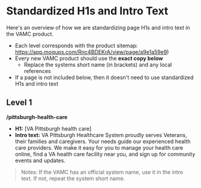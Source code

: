 # Standardized H1s and Intro Text
Here's an overview of how we are standardizing page H1s and intro text in the VAMC product.

- Each level corresponds with the product sitemap: https://app.moqups.com/Rnc4BDEKrA/view/page/a9e1a59e9)
- Every new VAMC product should use the **exact copy below**
  - Replace the systems short name (in brackets) and any local references
- If a page is not included below, then it doesn't need to use standardized H1s and intro text 

## Level 1
**/pittsburgh-health-care**
- **H1:** [VA Pittsburgh health care]
- **Intro text:** VA Pittsburgh Healthcare System proudly serves Veterans, their families and caregivers. Your needs guide our experienced health care providers. We make it easy for you to manage your health care online, find a VA health care facility near you, and sign up for community events and updates.
> Notes: If the VAMC has an official system name, use it in the intro text. If not, repeat the system short name.
